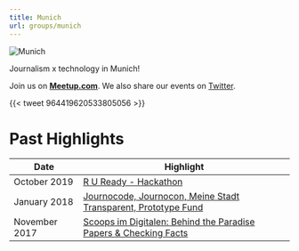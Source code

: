 ```yaml
---
title: Munich
url: groups/munich
---
```


![Munich](https://pbs.twimg.com/media/CzF9wOAXAAolaoX?format=jpg&name=medium)

Journalism x technology in Munich!

Join us on **[Meetup.com](https://www.meetup.com/Hacks-Hackers-Munchen/)**. We also share our events on [Twitter](https://twitter.com/HacksHackersMUC).

{{< tweet 964419620533805056 >}}

# Past Highlights

| **Date**  | **Highlight** |  
|-----------|---------------|  
| October 2019 | [R U Ready - Hackathon](https://www.meetup.com/Hacks-Hackers-Munchen/events/265529638/) |
| January 2018 | [Journocode, Journocon, Meine Stadt Transparent, Prototype Fund](https://www.meetup.com/Hacks-Hackers-Munchen/events/246829316/) |   
| November 2017 | [Scoops im Digitalen: Behind the Paradise Papers & Checking Facts](https://www.meetup.com/Hacks-Hackers-Munchen/events/245333847/) |
